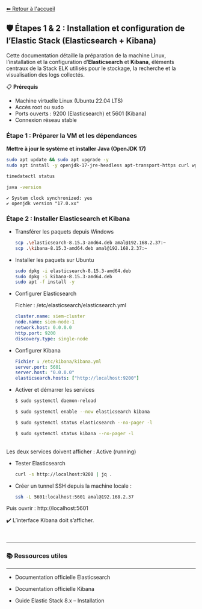[⬅ Retour à l'accueil](README.md)

## 🛡️ Étapes 1 & 2 : Installation et configuration de l’Elastic Stack (Elasticsearch + Kibana)
Cette documentation détaille la préparation de la machine Linux, l’installation et la configuration d’**Elasticsearch** et **Kibana**, éléments centraux de la Stack ELK utilisés pour le stockage, la recherche et la visualisation des logs collectés.


📋 **Prérequis**
- Machine virtuelle Linux (Ubuntu 22.04 LTS)
- Accès root ou sudo  
- Ports ouverts : 9200 (Elasticsearch) et 5601 (Kibana)  
- Connexion réseau stable  


 ### Étape 1 : Préparer la VM et les dépendances

**Mettre à jour le système et installer Java (OpenJDK 17)**  

```bash
sudo apt update && sudo apt upgrade -y
sudo apt install -y openjdk-17-jre-headless apt-transport-https curl wget gnupg jq ntp
```

```bash
timedatectl status
```

```bash
java -version
```

```
✔️ System clock synchronized: yes
✔️ openjdk version "17.0.xx"
```

### Étape 2 : Installer Elasticsearch et Kibana

- Transférer les paquets depuis Windows

    ```bash
    scp .\elasticsearch-8.15.3-amd64.deb amal@192.168.2.37:~
    scp .\kibana-8.15.3-amd64.deb amal@192.168.2.37:~
    ```
- Installer les paquets sur Ubuntu

    ```bash
    sudo dpkg -i elasticsearch-8.15.3-amd64.deb
    sudo dpkg -i kibana-8.15.3-amd64.deb
    sudo apt -f install -y
    ```

- Configurer Elasticsearch

    Fichier : /etc/elasticsearch/elasticsearch.yml
    ```yaml
    cluster.name: siem-cluster
    node.name: siem-node-1
    network.host: 0.0.0.0
    http.port: 9200
    discovery.type: single-node
    ```
- Configurer Kibana
    ```yaml
    Fichier : /etc/kibana/kibana.yml
    server.port: 5601
    server.host: "0.0.0.0"
    elasticsearch.hosts: ["http://localhost:9200"]
    ```

- Activer et démarrer les services
    ```bash
    $ sudo systemctl daemon-reload
    ```

    ```bash
    $ sudo systemctl enable --now elasticsearch kibana
    ```

    ```bash
    $ sudo systemctl status elasticsearch --no-pager -l
    ```

    ```bash
    $ sudo systemctl status kibana --no-pager -l
    ```
    
<br/>
    Les deux services doivent afficher : Active (running)
<br/>

- Tester Elasticsearch
    ```bash
    curl -s http://localhost:9200 | jq .
    ```

- Créer un tunnel SSH depuis la machine locale :

    ```bash
    ssh -L 5601:localhost:5601 amal@192.168.2.37
    ```

Puis ouvrir : http://localhost:5601
<br/>

✔️ L’interface Kibana doit s’afficher.

<br/>

---
### 📚 Ressources utiles
---

- Documentation officielle Elasticsearch

- Documentation officielle Kibana

- Guide Elastic Stack 8.x – Installation
